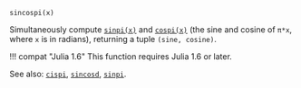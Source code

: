 ```
sincospi(x)
```

Simultaneously compute [`sinpi(x)`](@ref) and [`cospi(x)`](@ref) (the sine and cosine of `π*x`, where `x` is in radians), returning a tuple `(sine, cosine)`.

!!! compat "Julia 1.6"
    This function requires Julia 1.6 or later.


See also: [`cispi`](@ref), [`sincosd`](@ref), [`sinpi`](@ref).
